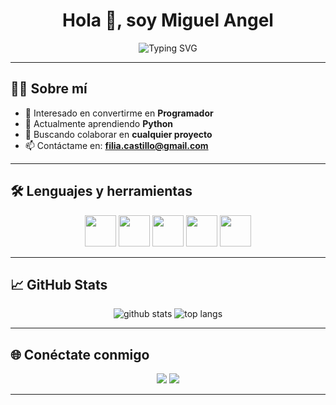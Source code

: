 <h1 align="center">Hola 👋, soy Miguel Angel</h1>

<p align="center">
  <img src="https://readme-typing-svg.demolab.com?duration=6000&pause=1000&multiline=true&center=true&width=435&height=45&lines=Apasionado+por+la+programación;Aprendiendo+Python+💻;Buscando+colaborar+en+proyectos+geniales!" alt="Typing SVG" />
</p>

---

## 👨‍💻 Sobre mí

- 👀 Interesado en convertirme en **Programador**
- 🌱 Actualmente aprendiendo **Python**
- 🤝 Buscando colaborar en **cualquier proyecto**
- 📫 Contáctame en: **filia.castillo@gmail.com**

---

## 🛠️ Lenguajes y herramientas

<p align="center">
  <img src="https://cdn.jsdelivr.net/gh/devicons/devicon/icons/python/python-original.svg" width="50px" />
  <img src="https://cdn.jsdelivr.net/gh/devicons/devicon/icons/html5/html5-original.svg" width="50px" />
  <img src="https://cdn.jsdelivr.net/gh/devicons/devicon/icons/css3/css3-original.svg" width="50px" />
  <img src="https://cdn.jsdelivr.net/gh/devicons/devicon/icons/git/git-original.svg" width="50px" />
  <img src="https://cdn.jsdelivr.net/gh/devicons/devicon/icons/github/github-original.svg" width="50px" />
</p>

---

## 📈 GitHub Stats

<p align="center">
  <img src="https://github-readme-stats.vercel.app/api?username=MiguelAngelEc&show_icons=true&theme=radical" alt="github stats" />
  <img src="https://github-readme-stats.vercel.app/api/top-langs/?username=MiguelAngelEc&layout=compact&theme=radical" alt="top langs" />
</p>

---

## 🌐 Conéctate conmigo

<p align="center">
  <a href="https://x.com/MiguelSOLEY"><img src="https://img.shields.io/badge/X-000000?style=for-the-badge&logo=twitter&logoColor=white" /></a>
  <a href="https://www.linkedin.com/in/miguel-angel-castillo-enriquez-5bb9a986/"><img src="https://img.shields.io/badge/LinkedIn-blue?style=for-the-badge&logo=linkedin&logoColor=white" /></a>
</p>

---

<!--
✨ Este README es especial porque aparece en tu perfil de GitHub.
Puedes editarlo y personalizarlo tanto como quieras.
-->

